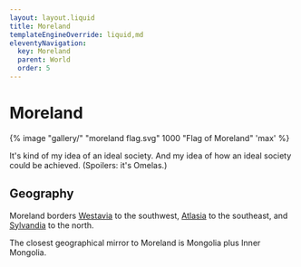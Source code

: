 ```yaml
---
layout: layout.liquid
title: Moreland
templateEngineOverride: liquid,md
eleventyNavigation:
  key: Moreland
  parent: World
  order: 5
---
```


# Moreland

{% image "gallery/" "moreland flag.svg" 1000 "Flag of Moreland" 'max' %}

It's kind of my idea of an ideal society. And my idea of how an ideal society could be achieved. (Spoilers: it's Omelas.)

## Geography

Moreland borders [Westavia](/world/westavia/) to the southwest, [Atlasia](/world/atlasia/) to the southeast, and [Sylvandia](/world/sylvandia/) to the north.

The closest geographical mirror to Moreland is Mongolia plus Inner Mongolia.
